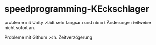 # speedprogramming-KEckschlager

probleme mit Unity >lädt sehr langsam und nimmt Änderungen teilweise nicht sofort an. 

Probleme mit Githum >dh. Zeitverzögerung
